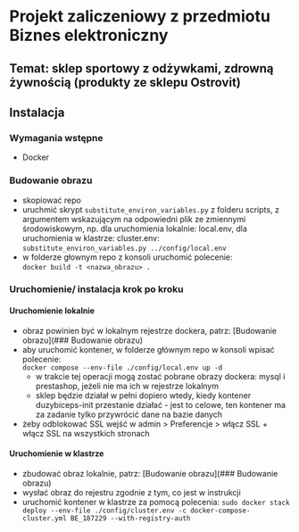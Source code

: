 # Projekt zaliczeniowy z przedmiotu Biznes elektroniczny

## Temat: sklep sportowy z odżywkami, zdrowną żywnością (produkty ze sklepu Ostrovit)

## Instalacja

### Wymagania wstępne

* Docker

### Budowanie obrazu

* skopiować repo
* uruchmić skrypt `substitute_environ_variables.py` z folderu scripts, z argumentem wskazującym na odpowiedni plik ze zmiennymi środowiskowym, np. dla uruchomienia lokalnie: local.env, dla uruchomienia w klastrze: cluster.env:\
`substitute_environ_variables.py ../config/local.env`
* w folderze głownym repo z konsoli uruchomić polecenie:\
`docker build -t <nazwa_obrazu> .`

### Uruchomienie/ instalacja krok po kroku

#### Uruchomienie lokalnie

* obraz powinien być w lokalnym rejestrze dockera, patrz: [Budowanie obrazu](### Budowanie obrazu)
* aby uruchomić kontener, w folderze głównym repo w konsoli wpisać polecenie:\
```docker compose --env-file ./config/local.env up -d```
  * w trakcie tej operacji mogą zostać pobrane obrazy dockera: mysql i prestashop, jeżeli nie ma ich w rejestrze lokalnym
  * sklep będzie działał w pełni dopiero wtedy, kiedy kontener duzybiceps-init przestanie działać - jest to celowe, ten kontener ma za zadanie tylko przywrócić dane na bazie danych
* żeby odblokować SSL wejść w admin > Preferencje > włącz SSL + włącz SSL na wszystkich stronach

#### Uruchomienie w klastrze

* zbudować obraz lokalnie, patrz: [Budowanie obrazu](### Budowanie obrazu)
* wysłać obraz do rejestru zgodnie z tym, co jest w instrukcji
* uruchomić kontener w klastrze za pomocą polecenia:
```sudo docker stack deploy --env-file ./config/cluster.env -c docker-compose-cluster.yml BE_187229 --with-registry-auth```

